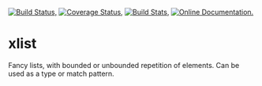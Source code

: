 [![Build Status,](https://img.shields.io/travis/jsmaniac/xlist/master.svg)](https://travis-ci.org/jsmaniac/xlist)
[![Coverage Status,](https://img.shields.io/coveralls/jsmaniac/xlist/master.svg)](https://coveralls.io/github/jsmaniac/xlist)
[![Build Stats,](https://img.shields.io/badge/build-stats-blue.svg)](http://jsmaniac.github.io/travis-stats/#jsmaniac/xlist)
[![Online Documentation.](https://img.shields.io/badge/docs-online-blue.svg)](http://docs.racket-lang.org/xlist/)

xlist
=====

Fancy lists, with bounded or unbounded repetition of elements. Can be used as a type or match pattern.